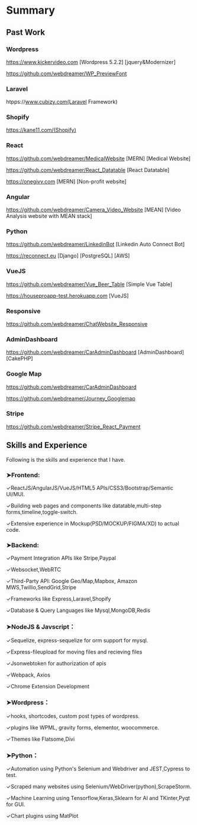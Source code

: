 # Summary

## Past Work

### Wordpress
https://www.kickervideo.com  [Wordpress 5.2.2] [jquery&Modernizer] 

https://github.com/webdreamer/WP_PreviewFont

### Laravel
htpps://www.cubizy.com(Laravel Framework)

### Shopify
https://kane11.com/(Shopify)

### React
https://github.com/webdreamer/MedicalWebsite [MERN] [Medical Website]

https://github.com/webdreamer/React_Datatable [React Datatable]

https://onegivv.com [MERN] [Non-profit website]

### Angular
https://github.com/webdreamer/Camera_Video_Website [MEAN] [Video Analysis website with MEAN stack]


### Python
https://github.com/webdreamer/LinkedinBot [Linkedin Auto Connect Bot]

https://reconnect.eu [Django] [PostgreSQL]  [AWS]

### VueJS
https://github.com/webdreamer/Vue_Beer_Table [Simple Vue Table]

https://houseproapp-test.herokuapp.com [VueJS]

### Responsive
https://github.com/webdreamer/ChatWebsite_Responsive 

### AdminDashboard
https://github.com/webdreamer/CarAdminDashboard [AdminDashboard] [CakePHP]


### Google Map
https://github.com/webdreamer/CarAdminDashboard 

https://github.com/webdreamer/Journey_Googlemap

### Stripe
https://github.com/webdreamer/Stripe_React_Payment 


## Skills and Experience

Following is the skills and experience that I have.

### ➤Frontend:
✓ReactJS/AngularJS/VueJS/HTML5 APIs/CSS3/Bootstrap/Semantic UI/MUI.

✓Building web pages and components like datatable,multi-step forms,timeline,toggle-switch.

✓Extensive experience in Mockup(PSD/MOCKUP/FIGMA/XD) to actual code.

### ➤Backend:
✓Payment Integration APIs like Stripe,Paypal

✓Websocket,WebRTC

✓Third-Party API: Google Geo/Map,Mapbox, Amazon MWS,Twillio,SendGrid,Stripe

✓Frameworks like Express,Laravel,Shopify

✓Database & Query Languages like Mysql,MongoDB,Redis

### ➤NodeJS & Javscript：
✓Sequelize, express-sequelize for orm support for mysql.

✓Express-fileupload for moving files and recieving files

✓Jsonwebtoken for authorization of apis

✓Webpack, Axios

✓Chrome Extension Development

### ➤Wordpress：
✓hooks, shortcodes, custom post types of wordpress.

✓plugins like WPML, gravity forms, elementor, woocommerce.

✓Themes like Flatsome,Divi

### ➤Python：
✓Automation using Python's Selenium and Webdriver and JEST,Cypress to test.

✓Scraped many websites using Selenium/WebDriver(python),ScrapeStorm.

✓Machine Learning using Tensorflow,Keras,Sklearn for AI and TKinter,Pyqt for GUI.

✓Chart plugins using MatPlot


